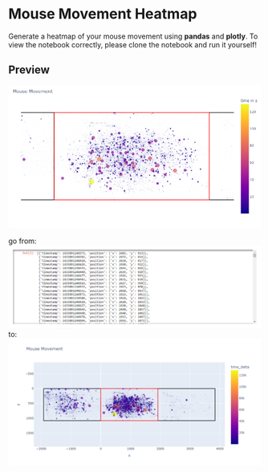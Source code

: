 # Mouse Movement Heatmap
Generate a heatmap of your mouse movement using **pandas** and **plotly**.
To view the notebook correctly, please clone the notebook and run it yourself!

## Preview

![the final Result](result.png)

go from:
![a JSON Dump](json_dump.png)
to:
![the Heatmap](plot.png)
